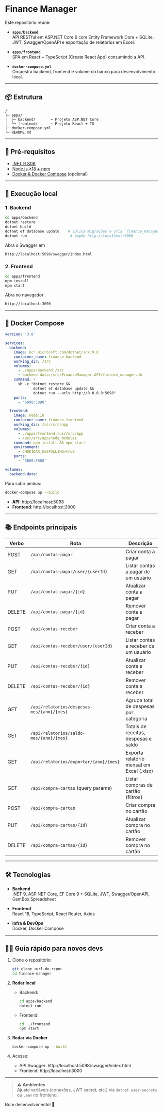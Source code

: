 # Finance Manager 

Este repositório reúne:

- **`apps/backend`**  
  API RESTful em ASP.NET Core 9 com Entity Framework Core + SQLite, JWT, Swagger/OpenAPI e exportação de relatórios em Excel.

- **`apps/frontend`**  
  SPA em React + TypeScript (Create React App) consumindo a API.

- **`docker-compose.yml`**  
  Orquestra backend, frontend e volume do banco para desenvolvimento local.

---

## 📦 Estrutura

```
/
├─ apps/
│  ├─ backend/       ← Projeto ASP.NET Core
│  └─ frontend/      ← Projeto React + TS
├─ docker-compose.yml
└─ README.md
```

---

## 🔧 Pré-requisitos

- [.NET 9 SDK](https://dotnet.microsoft.com/download)  
- [Node.js ≥18 + npm](https://nodejs.org/)  
- [Docker & Docker Compose](https://www.docker.com/products/docker-desktop) (opcional)

---

## 🚀 Execução local

### 1. Backend

```bash
cd apps/backend
dotnet restore
dotnet build
dotnet ef database update    # aplica migrações e cria `finance_manager.db`
dotnet run                    # expõe http://localhost:5098
```

Abra o Swagger em  
```
http://localhost:5098/swagger/index.html
```

### 2. Frontend

```bash
cd apps/frontend
npm install
npm start
```

Abra no navegador  
```
http://localhost:3000
```

---

## 🐳 Docker Compose

```yaml
version: '3.8'

services:
  backend:
    image: mcr.microsoft.com/dotnet/sdk:9.0
    container_name: finance-backend
    working_dir: /src
    volumes:
      - ./apps/backend:/src
      - backend-data:/src/FinanceManager.API/finance_manager.db
    command: >
      sh -c "dotnet restore &&
             dotnet ef database update &&
             dotnet run --urls http://0.0.0.0:5098"
    ports:
      - "5098:5098"

  frontend:
    image: node:18
    container_name: finance-frontend
    working_dir: /usr/src/app
    volumes:
      - ./apps/frontend:/usr/src/app
      - /usr/src/app/node_modules
    command: npm install && npm start
    environment:
      - CHOKIDAR_USEPOLLING=true
    ports:
      - "3000:3000"

volumes:
  backend-data:
```

Para subir ambos:

```bash
docker-compose up --build
```

- **API**: http://localhost:5098  
- **Frontend**: http://localhost:3000  

---

## 📚 Endpoints principais

| Verbo  | Rota                                              | Descrição                                  |
| ------ | ------------------------------------------------- | ------------------------------------------ |
| POST   | `/api/contas-pagar`                               | Criar conta a pagar                        |
| GET    | `/api/contas-pagar/user/{userId}`                 | Listar contas a pagar de um usuário        |
| PUT    | `/api/contas-pagar/{id}`                          | Atualizar conta a pagar                    |
| DELETE | `/api/contas-pagar/{id}`                          | Remover conta a pagar                      |
| POST   | `/api/contas-receber`                             | Criar conta a receber                      |
| GET    | `/api/contas-receber/user/{userId}`               | Listar contas a receber de um usuário      |
| PUT    | `/api/contas-receber/{id}`                        | Atualizar conta a receber                  |
| DELETE | `/api/contas-receber/{id}`                        | Remover conta a receber                    |
| GET    | `/api/relatorios/despesas-mes/{ano}/{mes}`        | Agrupa total de despesas por categoria     |
| GET    | `/api/relatorios/saldo-mes/{ano}/{mes}`           | Totais de receitas, despesas e saldo       |
| GET    | `/api/relatorios/exportar/{ano}/{mes}`            | Exporta relatório mensal em Excel (.xlsx)  |
| GET    | `/api/compra-cartao` (query params)               | Listar compras de cartão (filtros)         |
| POST   | `/api/compra-cartao`                              | Criar compra no cartão                     |
| PUT    | `/api/compra-cartao/{id}`                         | Atualizar compra no cartão                 |
| DELETE | `/api/compra-cartao/{id}`                         | Remover compra no cartão                   |

---

## 🛠 Tecnologias

- **Backend**  
  .NET 9, ASP.NET Core, EF Core 9 + SQLite, JWT, Swagger/OpenAPI, GemBox.Spreadsheet

- **Frontend**  
  React 18, TypeScript, React Router, Axios

- **Infra & DevOps**  
  Docker, Docker Compose

---

## 👩‍💻 Guia rápido para novos devs

1. Clone o repositório:
   ```bash
   git clone <url-do-repo>
   cd finance-manager
   ```

2. **Rodar local**  
   - Backend:
     ```bash
     cd apps/backend
     dotnet run
     ```
   - Frontend:
     ```bash
     cd ../frontend
     npm start
     ```

3. **Rodar via Docker**  
   ```bash
   docker-compose up --build
   ```

4. Acesse:  
   - API Swagger: http://localhost:5098/swagger/index.html  
   - Frontend: http://localhost:3000  

---

> ⚠️ **Ambientes**  
> Ajuste variáveis (conexões, JWT secret, etc.) via `dotnet user-secrets` ou `.env` no frontend.

Bom desenvolvimento! 🚀
